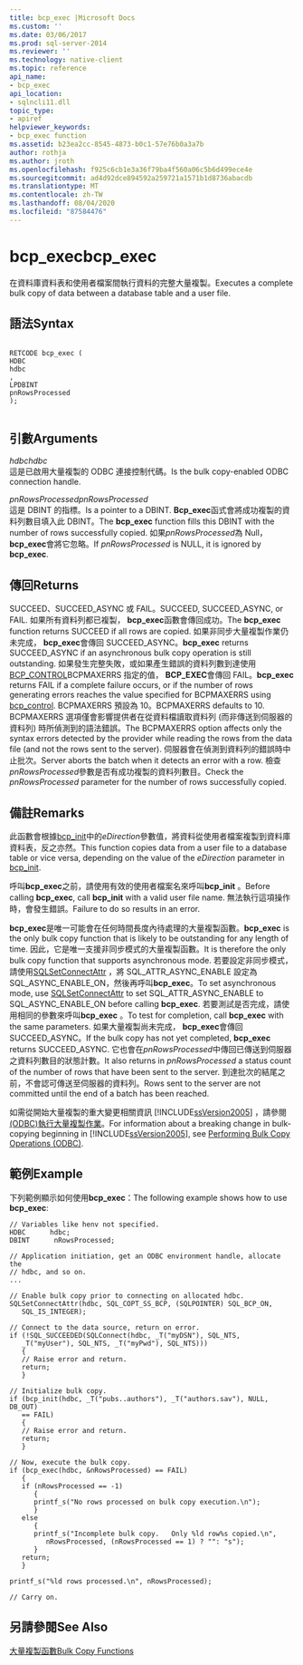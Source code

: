 ```yaml
---
title: bcp_exec |Microsoft Docs
ms.custom: ''
ms.date: 03/06/2017
ms.prod: sql-server-2014
ms.reviewer: ''
ms.technology: native-client
ms.topic: reference
api_name:
- bcp_exec
api_location:
- sqlncli11.dll
topic_type:
- apiref
helpviewer_keywords:
- bcp_exec function
ms.assetid: b23ea2cc-8545-4873-b0c1-57e76b0a3a7b
author: rothja
ms.author: jroth
ms.openlocfilehash: f925c6cb1e3a36f79ba4f560a06c5b6d499ece4e
ms.sourcegitcommit: ad4d92dce894592a259721a1571b1d8736abacdb
ms.translationtype: MT
ms.contentlocale: zh-TW
ms.lasthandoff: 08/04/2020
ms.locfileid: "87584476"
---
```

# <a name="bcp_exec"></a><span data-ttu-id="0931f-102">bcp_exec</span><span class="sxs-lookup"><span data-stu-id="0931f-102">bcp_exec</span></span>
  <span data-ttu-id="0931f-103">在資料庫資料表和使用者檔案間執行資料的完整大量複製。</span><span class="sxs-lookup"><span data-stu-id="0931f-103">Executes a complete bulk copy of data between a database table and a user file.</span></span>  
  
## <a name="syntax"></a><span data-ttu-id="0931f-104">語法</span><span class="sxs-lookup"><span data-stu-id="0931f-104">Syntax</span></span>  
  
```  
  
RETCODE bcp_exec (  
HDBC   
hdbc  
,  
LPDBINT   
pnRowsProcessed  
);  
  
```  
  
## <a name="arguments"></a><span data-ttu-id="0931f-105">引數</span><span class="sxs-lookup"><span data-stu-id="0931f-105">Arguments</span></span>  
 <span data-ttu-id="0931f-106">*hdbc*</span><span class="sxs-lookup"><span data-stu-id="0931f-106">*hdbc*</span></span>  
 <span data-ttu-id="0931f-107">這是已啟用大量複製的 ODBC 連接控制代碼。</span><span class="sxs-lookup"><span data-stu-id="0931f-107">Is the bulk copy-enabled ODBC connection handle.</span></span>  
  
 <span data-ttu-id="0931f-108">*pnRowsProcessed*</span><span class="sxs-lookup"><span data-stu-id="0931f-108">*pnRowsProcessed*</span></span>  
 <span data-ttu-id="0931f-109">這是 DBINT 的指標。</span><span class="sxs-lookup"><span data-stu-id="0931f-109">Is a pointer to a DBINT.</span></span> <span data-ttu-id="0931f-110">**Bcp_exec**函式會將成功複製的資料列數目填入此 DBINT。</span><span class="sxs-lookup"><span data-stu-id="0931f-110">The **bcp_exec** function fills this DBINT with the number of rows successfully copied.</span></span> <span data-ttu-id="0931f-111">如果*pnRowsProcessed*為 Null， **bcp_exec**會將它忽略。</span><span class="sxs-lookup"><span data-stu-id="0931f-111">If *pnRowsProcessed* is NULL, it is ignored by **bcp_exec**.</span></span>  
  
## <a name="returns"></a><span data-ttu-id="0931f-112">傳回</span><span class="sxs-lookup"><span data-stu-id="0931f-112">Returns</span></span>  
 <span data-ttu-id="0931f-113">SUCCEED、SUCCEED_ASYNC 或 FAIL。</span><span class="sxs-lookup"><span data-stu-id="0931f-113">SUCCEED, SUCCEED_ASYNC, or FAIL.</span></span> <span data-ttu-id="0931f-114">如果所有資料列都已複製， **bcp_exec**函數會傳回成功。</span><span class="sxs-lookup"><span data-stu-id="0931f-114">The **bcp_exec** function returns SUCCEED if all rows are copied.</span></span> <span data-ttu-id="0931f-115">如果非同步大量複製作業仍未完成， **bcp_exec**會傳回 SUCCEED_ASYNC。</span><span class="sxs-lookup"><span data-stu-id="0931f-115">**bcp_exec** returns SUCCEED_ASYNC if an asynchronous bulk copy operation is still outstanding.</span></span> <span data-ttu-id="0931f-116">如果發生完整失敗，或如果產生錯誤的資料列數到達使用[BCP_CONTROL](bcp-control.md)BCPMAXERRS 指定的值， **BCP_EXEC**會傳回 FAIL。</span><span class="sxs-lookup"><span data-stu-id="0931f-116">**bcp_exec** returns FAIL if a complete failure occurs, or if the number of rows generating errors reaches the value specified for BCPMAXERRS using [bcp_control](bcp-control.md).</span></span> <span data-ttu-id="0931f-117">BCPMAXERRS 預設為 10。</span><span class="sxs-lookup"><span data-stu-id="0931f-117">BCPMAXERRS defaults to 10.</span></span> <span data-ttu-id="0931f-118">BCPMAXERRS 選項僅會影響提供者在從資料檔讀取資料列 (而非傳送到伺服器的資料列) 時所偵測到的語法錯誤。</span><span class="sxs-lookup"><span data-stu-id="0931f-118">The BCPMAXERRS option affects only the syntax errors detected by the provider while reading the rows from the data file (and not the rows sent to the server).</span></span> <span data-ttu-id="0931f-119">伺服器會在偵測到資料列的錯誤時中止批次。</span><span class="sxs-lookup"><span data-stu-id="0931f-119">Server aborts the batch when it detects an error with a row.</span></span> <span data-ttu-id="0931f-120">檢查*pnRowsProcessed*參數是否有成功複製的資料列數目。</span><span class="sxs-lookup"><span data-stu-id="0931f-120">Check the *pnRowsProcessed* parameter for the number of rows successfully copied.</span></span>  
  
## <a name="remarks"></a><span data-ttu-id="0931f-121">備註</span><span class="sxs-lookup"><span data-stu-id="0931f-121">Remarks</span></span>  
 <span data-ttu-id="0931f-122">此函數會根據[bcp_init](bcp-init.md)中的*eDirection*參數值，將資料從使用者檔案複製到資料庫資料表，反之亦然。</span><span class="sxs-lookup"><span data-stu-id="0931f-122">This function copies data from a user file to a database table or vice versa, depending on the value of the *eDirection* parameter in [bcp_init](bcp-init.md).</span></span>  
  
 <span data-ttu-id="0931f-123">呼叫**bcp_exec**之前，請使用有效的使用者檔案名來呼叫**bcp_init** 。</span><span class="sxs-lookup"><span data-stu-id="0931f-123">Before calling **bcp_exec**, call **bcp_init** with a valid user file name.</span></span> <span data-ttu-id="0931f-124">無法執行這項操作時，會發生錯誤。</span><span class="sxs-lookup"><span data-stu-id="0931f-124">Failure to do so results in an error.</span></span>  
  
 <span data-ttu-id="0931f-125">**bcp_exec**是唯一可能會在任何時間長度內待處理的大量複製函數。</span><span class="sxs-lookup"><span data-stu-id="0931f-125">**bcp_exec** is the only bulk copy function that is likely to be outstanding for any length of time.</span></span> <span data-ttu-id="0931f-126">因此，它是唯一支援非同步模式的大量複製函數。</span><span class="sxs-lookup"><span data-stu-id="0931f-126">It is therefore the only bulk copy function that supports asynchronous mode.</span></span> <span data-ttu-id="0931f-127">若要設定非同步模式，請使用[SQLSetConnectAttr](../native-client-odbc-api/sqlsetconnectattr.md) ，將 SQL_ATTR_ASYNC_ENABLE 設定為 SQL_ASYNC_ENABLE_ON，然後再呼叫**bcp_exec**。</span><span class="sxs-lookup"><span data-stu-id="0931f-127">To set asynchronous mode, use [SQLSetConnectAttr](../native-client-odbc-api/sqlsetconnectattr.md) to set SQL_ATTR_ASYNC_ENABLE to SQL_ASYNC_ENABLE_ON before calling **bcp_exec**.</span></span> <span data-ttu-id="0931f-128">若要測試是否完成，請使用相同的參數來呼叫**bcp_exec** 。</span><span class="sxs-lookup"><span data-stu-id="0931f-128">To test for completion, call **bcp_exec** with the same parameters.</span></span> <span data-ttu-id="0931f-129">如果大量複製尚未完成， **bcp_exec**會傳回 SUCCEED_ASYNC。</span><span class="sxs-lookup"><span data-stu-id="0931f-129">If the bulk copy has not yet completed, **bcp_exec** returns SUCCEED_ASYNC.</span></span> <span data-ttu-id="0931f-130">它也會在*pnRowsProcessed*中傳回已傳送到伺服器之資料列數目的狀態計數。</span><span class="sxs-lookup"><span data-stu-id="0931f-130">It also returns in *pnRowsProcessed* a status count of the number of rows that have been sent to the server.</span></span> <span data-ttu-id="0931f-131">到達批次的結尾之前，不會認可傳送至伺服器的資料列。</span><span class="sxs-lookup"><span data-stu-id="0931f-131">Rows sent to the server are not committed until the end of a batch has been reached.</span></span>  
  
 <span data-ttu-id="0931f-132">如需從開始大量複製的重大變更相關資訊 [!INCLUDE[ssVersion2005](../../includes/ssversion2005-md.md)] ，請參閱[&#40;ODBC&#41;執行大量複製作業](../native-client-odbc-bulk-copy-operations/performing-bulk-copy-operations-odbc.md)。</span><span class="sxs-lookup"><span data-stu-id="0931f-132">For information about a breaking change in bulk-copying beginning in [!INCLUDE[ssVersion2005](../../includes/ssversion2005-md.md)], see [Performing Bulk Copy Operations &#40;ODBC&#41;](../native-client-odbc-bulk-copy-operations/performing-bulk-copy-operations-odbc.md).</span></span>  
  
## <a name="example"></a><span data-ttu-id="0931f-133">範例</span><span class="sxs-lookup"><span data-stu-id="0931f-133">Example</span></span>  
 <span data-ttu-id="0931f-134">下列範例顯示如何使用**bcp_exec**：</span><span class="sxs-lookup"><span data-stu-id="0931f-134">The following example shows how to use **bcp_exec**:</span></span>  
  
```  
// Variables like henv not specified.  
HDBC      hdbc;  
DBINT      nRowsProcessed;  
  
// Application initiation, get an ODBC environment handle, allocate the  
// hdbc, and so on.  
...   
  
// Enable bulk copy prior to connecting on allocated hdbc.  
SQLSetConnectAttr(hdbc, SQL_COPT_SS_BCP, (SQLPOINTER) SQL_BCP_ON,  
   SQL_IS_INTEGER);  
  
// Connect to the data source, return on error.  
if (!SQL_SUCCEEDED(SQLConnect(hdbc, _T("myDSN"), SQL_NTS,  
   _T("myUser"), SQL_NTS, _T("myPwd"), SQL_NTS)))  
   {  
   // Raise error and return.  
   return;  
   }  
  
// Initialize bulk copy.   
if (bcp_init(hdbc, _T("pubs..authors"), _T("authors.sav"), NULL, DB_OUT)  
   == FAIL)  
   {  
   // Raise error and return.  
   return;  
   }  
  
// Now, execute the bulk copy.   
if (bcp_exec(hdbc, &nRowsProcessed) == FAIL)  
   {  
   if (nRowsProcessed == -1)  
      {  
      printf_s("No rows processed on bulk copy execution.\n");  
      }  
   else  
      {  
      printf_s("Incomplete bulk copy.   Only %ld row%s copied.\n",  
         nRowsProcessed, (nRowsProcessed == 1) ? "": "s");  
      }  
   return;  
   }  
  
printf_s("%ld rows processed.\n", nRowsProcessed);  
  
// Carry on.  
```  
  
## <a name="see-also"></a><span data-ttu-id="0931f-135">另請參閱</span><span class="sxs-lookup"><span data-stu-id="0931f-135">See Also</span></span>  
 [<span data-ttu-id="0931f-136">大量複製函數</span><span class="sxs-lookup"><span data-stu-id="0931f-136">Bulk Copy Functions</span></span>](sql-server-driver-extensions-bulk-copy-functions.md)  
  
  
